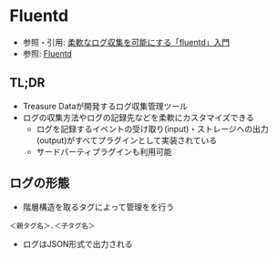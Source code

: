 # Fluentd
- 参照・引用: [柔軟なログ収集を可能にする「fluentd」入門](https://knowledge.sakura.ad.jp/1336/)
- 参照: [Fluentd](https://www.fluentd.org/)

## TL;DR
- Treasure Dataが開発するログ収集管理ツール
- ログの収集方法やログの記録先などを柔軟にカスタマイズできる
  - ログを記録するイベントの受け取り(input)・ストレージへの出力(output)がすべてプラグインとして実装されている
  - サードパーティプラグインも利用可能

## ログの形態
- 階層構造を取るタグによって管理をを行う
```
＜親タグ名＞.＜子タグ名＞
```
- ログはJSON形式で出力される
